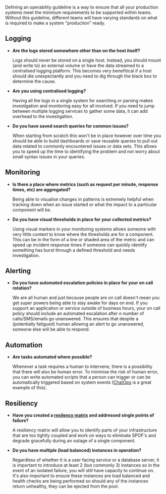 Defining an operability guideline is a way to ensure that all your production
systems meet the minimum requirements to be supported within teams. Without this
guideline, different teams will have varying standards on what is required to
make a system "production" ready.

## Logging

- **Are the logs stored somewhere other than on the host itself?**

  Logs should never be stored on a single host. Instead, you should mount (and
  write to) an  external volume or have the data streamed to a centralised
  logging platform.  This becomes very benefitical if a host should die
  unexpectantly and you need to dig through the black box to determine the
  cause.

- **Are you using centralised logging?**

  Having all the logs in a single system for searching or parsing makes
  investigation and monitoring easy for all involved. If you need to jump
  between multiple logging services to gather some data, it can add overhead to
  the investigation.

- **Do you have saved search queries for common issues?**

  When starting from scratch this won't be in place however over time you should
  be able to build dashboards or save reusable queries to pull out data related
  to commonly encountered issues or data sets. This allows you to speed up the
  time to identifying the problem and not worry about small syntax issues in
  your queries.

## Monitoring

- **Is there a place where metrics (such as request per minute, response times,
  etc) are aggregated?**

  Being able to visualise changes in patterns is extremely helpful when tracking
  down when an issue started or what the impact to a particular component will
  be.

- **Do you have visual thresholds in place for your collected metrics?**

  Using visual markers in your monitoring systems allows someone with very
  little context to know where the thresholds are for a component. This can be
  in the form of a line or shaded area of the metric and can speed up incident
  response times if someone can quickly identify something has burst through a
  defined threshold and needs investigation.

## Alerting

- **Do you have automated escalation policies in place for your on call
  rotation?**

  We are all human and just because people are on call doesn't mean you get
  super powers being able to stay awake for days on end. If you support an
  application or service outside of business hours, your on call policy should
  include an automated escalation after _n_ number of calls/SMS/emails go
  unanswered. This ensures that despite a (potentially fatigued) human allowing
  an alert to go unanswered, someone else will be able to respond.

## Automation

- **Are tasks automated where possible?**

  Whenever a task requires a human to intervene, there is a possibility that
  there will also be human error. To minimise the risk of human error, you can
  write automated scripts that a person can trigger or can be automatically
  triggered based on system events
  ([ChatOps](https://speakerdeck.com/jnewland/chatops-at-github) is a great
  example of this).

## Resiliency

- **Have you created a [resilency
  matrix](https://speakerdeck.com/sirupsen/dockercon-2015-resilient-routing-and-discovery)
  and addressed single points of failure?**

  A resiliency matrix will allow you to identify parts of your infrastructure
  that are too tightly coupled and work on ways to eliminate SPOF's and degrade
  gracefully during an outage of a single component.

- **Do you have multiple (load balanced) instances in operation?**

  Regardless of whether it is a user facing service or a database
  server, it is important to introduce at least 2 (but commonly 3) instances so
  in the event of an isolated failure, you will still have capacity to continue
  on. It's also important to ensure these instances are load balanced and health
  checks are being performed so should any of the instances return unhealthy,
  they can be ejected from the pool.

